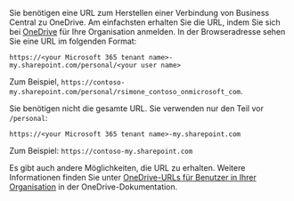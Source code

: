 Sie benötigen eine URL zum Herstellen einer Verbindung von Business Central zu OneDrive. Am einfachsten erhalten Sie die URL, indem Sie sich bei [OneDrive](https://onedrive.live.com) für Ihre Organisation anmelden. In der Browseradresse sehen Sie eine URL im folgenden Format:

`https://<your Microsoft 365 tenant name>-my.sharepoint.com/personal/<your user name>`

Zum Beispiel, `https://contoso-my.sharepoint.com/personal/rsimone_contoso_onmicrosoft_com`.

Sie benötigen nicht die gesamte URL. Sie verwenden nur den Teil vor `/personal`:

`https://<your Microsoft 365 tenant name>-my.sharepoint.com`

Zum Beispiel: `https://contoso-my.sharepoint.com`  

Es gibt auch andere Möglichkeiten, die URL zu erhalten. Weitere Informationen finden Sie unter [OneDrive-URLs für Benutzer in Ihrer Organisation](/onedrive/list-onedrive-urls) in der OneDrive-Dokumentation.